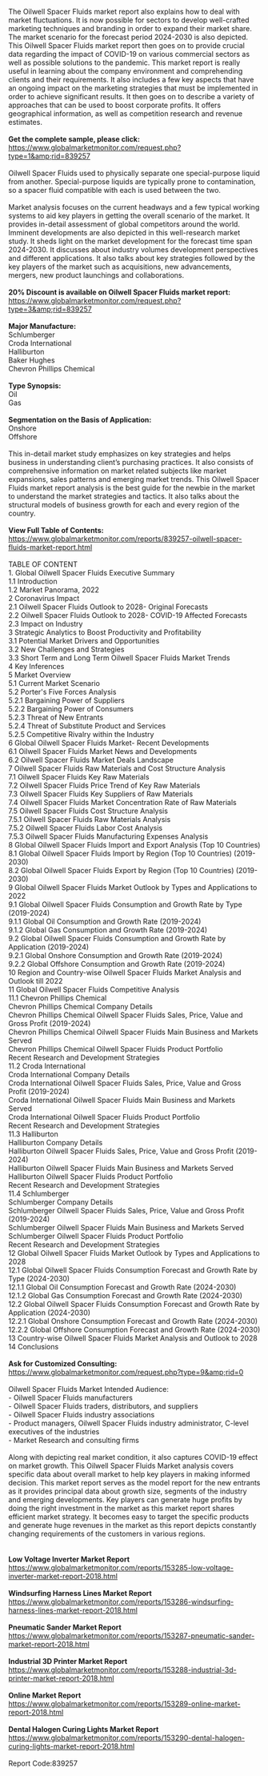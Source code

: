 The Oilwell Spacer Fluids market report also explains how to deal with market fluctuations. It is now possible for sectors to develop well-crafted marketing techniques and branding in order to expand their market share. The market scenario for the forecast period 2024-2030 is also depicted. This Oilwell Spacer Fluids market report then goes on to provide crucial data regarding the impact of COVID-19 on various commercial sectors as well as possible solutions to the pandemic. This market report is really useful in learning about the company environment and comprehending clients and their requirements. It also includes a few key aspects that have an ongoing impact on the marketing strategies that must be implemented in order to achieve significant results. It then goes on to describe a variety of approaches that can be used to boost corporate profits. It offers geographical information, as well as competition research and revenue estimates.<br /><br /><strong>Get the complete sample, please click:</strong><br /><a href="https://www.globalmarketmonitor.com/request.php?type=1&amp;rid=839257">https://www.globalmarketmonitor.com/request.php?type=1&amp;rid=839257</a><br /><br />Oilwell Spacer Fluids used to physically separate one special-purpose liquid from another. Special-purpose liquids are typically prone to contamination, so a spacer fluid compatible with each is used between the two.  <br /><br />Market analysis focuses on the current headways and a few typical working systems to aid key players in getting the overall scenario of the market. It provides in-detail assessment of global competitors around the world. Imminent developments are also depicted in this well-research market study. It sheds light on the market development for the forecast time span 2024-2030. It discusses about industry volumes development perspectives and different applications. It also talks about key strategies followed by the key players of the market such as acquisitions, new advancements, mergers, new product launchings and collaborations. <br /><br /><strong>20% Discount is available on Oilwell Spacer Fluids market report:</strong><br /><a href="https://www.globalmarketmonitor.com/request.php?type=3&amp;rid=839257">https://www.globalmarketmonitor.com/request.php?type=3&amp;rid=839257</a><br /><br /><strong>Major Manufacture:</strong><br /> Schlumberger <br />Croda International <br />Halliburton <br />Baker Hughes <br />Chevron Phillips Chemical <br /><br /><strong>Type Synopsis:</strong><br />Oil <br />Gas <br /><br /><strong>Segmentation on the Basis of Application:</strong><br />Onshore <br />Offshore <br /><br />This in-detail market study emphasizes on key strategies and helps business in understanding client’s purchasing practices. It also consists of comprehensive information on market related subjects like market expansions, sales patterns and emerging market trends. This Oilwell Spacer Fluids market report analysis is the best guide for the newbie in the market to understand the market strategies and tactics. It also talks about the structural models of business growth for each and every region of the country. <br /><br /><strong>View Full Table of Contents:</strong><br /><a href="https://www.globalmarketmonitor.com/reports/839257-oilwell-spacer-fluids-market-report.html">https://www.globalmarketmonitor.com/reports/839257-oilwell-spacer-fluids-market-report.html</a><br /><br />TABLE OF CONTENT<br />1. Global Oilwell Spacer Fluids Executive Summary<br />1.1 Introduction<br />1.2 Market Panorama, 2022<br />2 Coronavirus Impact<br />2.1 Oilwell Spacer Fluids Outlook to 2028- Original Forecasts<br />2.2 Oilwell Spacer Fluids Outlook to 2028- COVID-19 Affected Forecasts<br />2.3 Impact on Industry<br />3 Strategic Analytics to Boost Productivity and Profitability<br />3.1 Potential Market Drivers and Opportunities<br />3.2 New Challenges and Strategies<br />3.3 Short Term and Long Term Oilwell Spacer Fluids Market Trends<br />4 Key Inferences<br />5 Market Overview<br />5.1 Current Market Scenario<br />5.2 Porter's Five Forces Analysis<br />5.2.1 Bargaining Power of Suppliers<br />5.2.2 Bargaining Power of Consumers<br />5.2.3 Threat of New Entrants<br />5.2.4 Threat of Substitute Product and Services<br />5.2.5 Competitive Rivalry within the Industry<br />6 Global Oilwell Spacer Fluids Market- Recent Developments<br />6.1 Oilwell Spacer Fluids Market News and Developments<br />6.2 Oilwell Spacer Fluids Market Deals Landscape<br />7 Oilwell Spacer Fluids Raw Materials and Cost Structure Analysis<br />7.1 Oilwell Spacer Fluids Key Raw Materials<br />7.2 Oilwell Spacer Fluids Price Trend of Key Raw Materials<br />7.3 Oilwell Spacer Fluids Key Suppliers of Raw Materials<br />7.4 Oilwell Spacer Fluids Market Concentration Rate of Raw Materials<br />7.5 Oilwell Spacer Fluids Cost Structure Analysis<br />7.5.1 Oilwell Spacer Fluids Raw Materials Analysis<br />7.5.2 Oilwell Spacer Fluids Labor Cost Analysis<br />7.5.3 Oilwell Spacer Fluids Manufacturing Expenses Analysis<br />8 Global Oilwell Spacer Fluids Import and Export Analysis (Top 10 Countries)<br />8.1 Global Oilwell Spacer Fluids Import by Region (Top 10 Countries) (2019-2030)<br />8.2 Global Oilwell Spacer Fluids Export by Region (Top 10 Countries) (2019-2030)<br />9 Global Oilwell Spacer Fluids Market Outlook by Types and Applications to 2022<br />9.1 Global Oilwell Spacer Fluids Consumption and Growth Rate by Type (2019-2024)<br />9.1.1 Global Oil Consumption and Growth Rate (2019-2024)<br />9.1.2 Global Gas Consumption and Growth Rate (2019-2024)<br />9.2 Global Oilwell Spacer Fluids Consumption and Growth Rate by Application (2019-2024)<br />9.2.1  Global Onshore Consumption and Growth Rate (2019-2024)<br />9.2.2  Global Offshore Consumption and Growth Rate (2019-2024)<br />10 Region and Country-wise Oilwell Spacer Fluids Market Analysis and Outlook till 2022<br />11 Global Oilwell Spacer Fluids Competitive Analysis<br />11.1 Chevron Phillips Chemical<br />Chevron Phillips Chemical Company Details<br />Chevron Phillips Chemical Oilwell Spacer Fluids Sales, Price, Value and Gross Profit (2019-2024)<br />Chevron Phillips Chemical Oilwell Spacer Fluids Main Business and Markets Served<br />Chevron Phillips Chemical Oilwell Spacer Fluids Product Portfolio<br />Recent Research and Development Strategies<br />11.2 Croda International<br />Croda International Company Details<br />Croda International Oilwell Spacer Fluids Sales, Price, Value and Gross Profit (2019-2024)<br />Croda International Oilwell Spacer Fluids Main Business and Markets Served<br />Croda International Oilwell Spacer Fluids Product Portfolio<br />Recent Research and Development Strategies<br />11.3 Halliburton<br />Halliburton Company Details<br />Halliburton Oilwell Spacer Fluids Sales, Price, Value and Gross Profit (2019-2024)<br />Halliburton Oilwell Spacer Fluids Main Business and Markets Served<br />Halliburton Oilwell Spacer Fluids Product Portfolio<br />Recent Research and Development Strategies<br />11.4 Schlumberger<br />Schlumberger Company Details<br />Schlumberger Oilwell Spacer Fluids Sales, Price, Value and Gross Profit (2019-2024)<br />Schlumberger Oilwell Spacer Fluids Main Business and Markets Served<br />Schlumberger Oilwell Spacer Fluids Product Portfolio<br />Recent Research and Development Strategies<br />12 Global Oilwell Spacer Fluids Market Outlook by Types and Applications to 2028<br />12.1 Global Oilwell Spacer Fluids Consumption Forecast and Growth Rate by Type (2024-2030)<br />12.1.1 Global Oil Consumption Forecast and Growth Rate (2024-2030)<br />12.1.2 Global Gas Consumption Forecast and Growth Rate (2024-2030)<br />12.2 Global Oilwell Spacer Fluids Consumption Forecast and Growth Rate by Application (2024-2030)<br />12.2.1 Global Onshore Consumption Forecast and Growth Rate (2024-2030)<br />12.2.2 Global Offshore Consumption Forecast and Growth Rate (2024-2030)<br />13 Country-wise Oilwell Spacer Fluids Market Analysis and Outlook to 2028<br />14 Conclusions<br /><br /><strong>Ask for Customized Consulting:</strong><br /><a href="https://www.globalmarketmonitor.com/request.php?type=9&amp;rid=0">https://www.globalmarketmonitor.com/request.php?type=9&amp;rid=0</a><br /><br />Oilwell Spacer Fluids Market Intended Audience:<br />- Oilwell Spacer Fluids manufacturers<br />- Oilwell Spacer Fluids traders, distributors, and suppliers<br />- Oilwell Spacer Fluids industry associations<br />- Product managers, Oilwell Spacer Fluids industry administrator, C-level executives of the industries<br />- Market Research and consulting firms<br /><br />Along with depicting real market condition, it also captures COVID-19 effect on market growth.  This Oilwell Spacer Fluids Market analysis covers specific data about overall market to help key players in making informed decision. This market report serves as the model report for the new entrants as it provides principal data about growth size, segments of the industry and emerging developments. Key players can generate huge profits by doing the right investment in the market as this market report shares efficient market strategy. It becomes easy to target the specific products and generate huge revenues in the market as this report depicts constantly changing requirements of the customers in various regions. <br /><br /><strong><br /></strong><strong>Low Voltage Inverter Market Report</strong><br /><a href="https://www.globalmarketmonitor.com/reports/153285-low-voltage-inverter-market-report-2018.html">https://www.globalmarketmonitor.com/reports/153285-low-voltage-inverter-market-report-2018.html</a><br /><br /><strong>Windsurfing Harness Lines Market Report</strong><br /><a href="https://www.globalmarketmonitor.com/reports/153286-windsurfing-harness-lines-market-report-2018.html">https://www.globalmarketmonitor.com/reports/153286-windsurfing-harness-lines-market-report-2018.html</a><br /><br /><strong>Pneumatic Sander Market Report</strong><br /><a href="https://www.globalmarketmonitor.com/reports/153287-pneumatic-sander-market-report-2018.html">https://www.globalmarketmonitor.com/reports/153287-pneumatic-sander-market-report-2018.html</a><br /><br /><strong>Industrial 3D Printer Market Report</strong><br /><a href="https://www.globalmarketmonitor.com/reports/153288-industrial-3d-printer-market-report-2018.html">https://www.globalmarketmonitor.com/reports/153288-industrial-3d-printer-market-report-2018.html</a><br /><br /><strong>Online Market Report</strong><br /><a href="https://www.globalmarketmonitor.com/reports/153289-online-market-report-2018.html">https://www.globalmarketmonitor.com/reports/153289-online-market-report-2018.html</a><br /><br /><strong>Dental Halogen Curing Lights Market Report</strong><br /><a href="https://www.globalmarketmonitor.com/reports/153290-dental-halogen-curing-lights-market-report-2018.html">https://www.globalmarketmonitor.com/reports/153290-dental-halogen-curing-lights-market-report-2018.html</a><br /><br />Report Code:839257</p>
